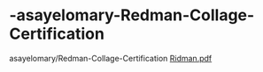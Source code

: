 # -asayelomary-Redman-Collage-Certification
 asayelomary/Redman-Collage-Certification
[Ridman.pdf](https://github.com/asayelomary/-asayelomary-Redman-Collage-Certification/files/9970268/Ridman.pdf)
